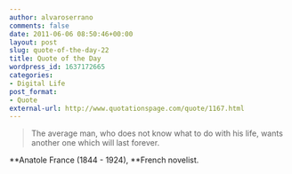 ```yaml
---
author: alvaroserrano
comments: false
date: 2011-06-06 08:50:46+00:00
layout: post
slug: quote-of-the-day-22
title: Quote of the Day
wordpress_id: 1637172665
categories:
- Digital Life
post_format:
- Quote
external-url: http://www.quotationspage.com/quote/1167.html
---
```


<blockquote>The average man, who does not know what to do with his life, wants another one which will last forever.</blockquote>

**Anatole France (1844 - 1924), **French novelist.
